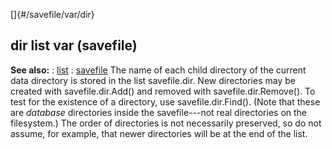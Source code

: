 []{#/savefile/var/dir}
## dir list var (savefile)
**See also:**
:   [list](#/list)
:   [savefile](#/savefile)
The name of each child directory of the current data directory is stored
in the list savefile.dir. New directories may be created with
savefile.dir.Add() and removed with savefile.dir.Remove(). To test for
the existence of a directory, use savefile.dir.Find(). (Note that these
are *database* directories inside the savefile---not real directories on
the filesystem.)
The order of directories is not necessarily preserved, so do not assume,
for example, that newer directories will be at the end of the list.